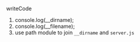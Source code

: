 writeCode

1. console.log(\_\_dirname);
2. console.log(\_\_filename);
3. use path module to join `__dirname` and `server.js`



